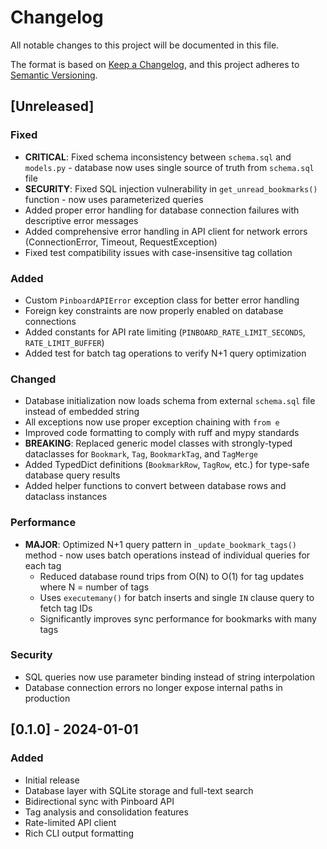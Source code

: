 # Changelog

All notable changes to this project will be documented in this file.

The format is based on [Keep a Changelog](https://keepachangelog.com/en/1.0.0/),
and this project adheres to [Semantic Versioning](https://semver.org/spec/v2.0.0.html).

## [Unreleased]

### Fixed
- **CRITICAL**: Fixed schema inconsistency between `schema.sql` and `models.py` - database now uses single source of truth from `schema.sql` file
- **SECURITY**: Fixed SQL injection vulnerability in `get_unread_bookmarks()` function - now uses parameterized queries
- Added proper error handling for database connection failures with descriptive error messages
- Added comprehensive error handling in API client for network errors (ConnectionError, Timeout, RequestException)
- Fixed test compatibility issues with case-insensitive tag collation

### Added
- Custom `PinboardAPIError` exception class for better error handling
- Foreign key constraints are now properly enabled on database connections
- Added constants for API rate limiting (`PINBOARD_RATE_LIMIT_SECONDS`, `RATE_LIMIT_BUFFER`)
- Added test for batch tag operations to verify N+1 query optimization

### Changed
- Database initialization now loads schema from external `schema.sql` file instead of embedded string
- All exceptions now use proper exception chaining with `from e`
- Improved code formatting to comply with ruff and mypy standards
- **BREAKING**: Replaced generic model classes with strongly-typed dataclasses for `Bookmark`, `Tag`, `BookmarkTag`, and `TagMerge`
- Added TypedDict definitions (`BookmarkRow`, `TagRow`, etc.) for type-safe database query results
- Added helper functions to convert between database rows and dataclass instances

### Performance
- **MAJOR**: Optimized N+1 query pattern in `_update_bookmark_tags()` method - now uses batch operations instead of individual queries for each tag
  - Reduced database round trips from O(N) to O(1) for tag updates where N = number of tags
  - Uses `executemany()` for batch inserts and single `IN` clause query to fetch tag IDs
  - Significantly improves sync performance for bookmarks with many tags

### Security
- SQL queries now use parameter binding instead of string interpolation
- Database connection errors no longer expose internal paths in production

## [0.1.0] - 2024-01-01

### Added
- Initial release
- Database layer with SQLite storage and full-text search
- Bidirectional sync with Pinboard API
- Tag analysis and consolidation features
- Rate-limited API client
- Rich CLI output formatting